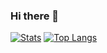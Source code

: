 ### Hi there 👋

<!--
**demonhub/demonhub** is a ✨ _special_ ✨ repository because its `README.md` (this file) appears on your GitHub profile.

Here are some ideas to get you started:

- 🔭 I’m currently working on ...
- 🌱 I’m currently learning ...
- 👯 I’m looking to collaborate on ...
- 🤔 I’m looking for help with ...
- 💬 Ask me about ...
- 📫 How to reach me: ...
- 😄 Pronouns: ...
- ⚡ Fun fact: ...
-->

[![Stats](https://github-readme-stats.vercel.app/api?username=demonhub&theme=radical&show_icons=true)](https://github.com/demonhub)
[![Top Langs](https://github-readme-stats.vercel.app/api/top-langs/?username=demonhub&layout=compact&theme=radical)](https://github.com/demonhub)